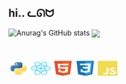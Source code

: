 ## hi.. ᓚᘏᗢ

![Anurag's GitHub stats](https://github-readme-stats.vercel.app/api?username=hwsousa&show_icons=true&theme=cobalt)
<a href="https://github.com/hwsousa/convoychat">
  <img height=200 align="center" src="https://github-readme-stats.vercel.app/api/top-langs?username=hwsousa&layout=compact&langs_count=8&card_width=320&theme=cobalt" />
</a>

##

<div style="display: inline_block"><br>
  <img align="center" alt="Rafa-Python" height="30" width="40" src="https://raw.githubusercontent.com/devicons/devicon/master/icons/python/python-original.svg">
  <img align="center" alt="Rafa-React" height="30" width="40" src="https://raw.githubusercontent.com/devicons/devicon/master/icons/react/react-original.svg">
  <img align="center" alt="Rafa-HTML" height="30" width="40" src="https://raw.githubusercontent.com/devicons/devicon/master/icons/html5/html5-original.svg">
  <img align="center" alt="Rafa-CSS" height="30" width="40" src="https://raw.githubusercontent.com/devicons/devicon/master/icons/css3/css3-original.svg">
  <img align="center" alt="Rafa-Js" height="30" width="40" src="https://raw.githubusercontent.com/devicons/devicon/master/icons/javascript/javascript-plain.svg">
</div>
  

